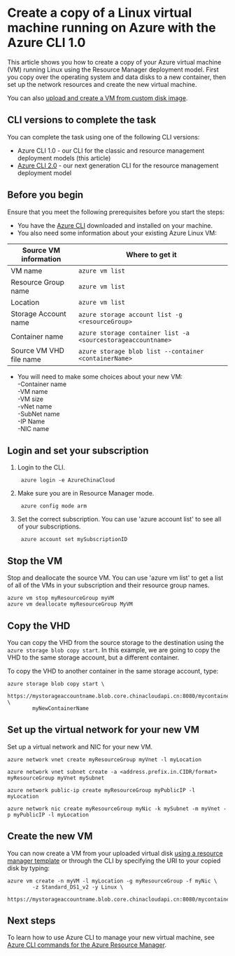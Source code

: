 <properties
    pageTitle="Create a copy of your Linux VM with the Azure CLI 1.0 | Azure"
    description="Learn how to create a copy of your Azure Linux virtual machine with the Azure CLI 1.0 in the Resource Manager deployment model"
    services="virtual-machines-linux"
    documentationcenter=""
    author="cynthn"
    manager="timlt"
    tags="azure-resource-manager" />
<tags
    ms.assetid="770569d2-23c1-4a5b-801e-cddcd1375164"
    ms.service="virtual-machines-linux"
    ms.workload="infrastructure-services"
    ms.tgt_pltfrm="vm-linux"
    ms.devlang="na"
    ms.topic="article"
    ms.date="07/28/2016"
    wacn.date=""
    ms.author="cynthn" />

# Create a copy of a Linux virtual machine running on Azure with the Azure CLI 1.0
This article shows you how to create a copy of your Azure virtual machine (VM) running Linux using the Resource Manager deployment model. First you copy over the operating system and data disks to a new container, then set up the network resources and create the new virtual machine.

You can also [upload and create a VM from custom disk image](/documentation/articles/virtual-machines-linux-upload-vhd/).

## CLI versions to complete the task
You can complete the task using one of the following CLI versions:

- Azure CLI 1.0 - our CLI for the classic and resource management deployment models (this article)
- [Azure CLI 2.0](/documentation/articles/virtual-machines-linux-copy-vm/) - our next generation CLI for the resource management deployment model

## Before you begin
Ensure that you meet the following prerequisites before you start the steps:

* You have the [Azure CLI](/documentation/articles/cli-install-nodejs/) downloaded and installed on your machine. 
* You also need some information about your existing Azure Linux VM:

| Source VM information | Where to get it |
| --- | --- |
| VM name |`azure vm list` |
| Resource Group name |`azure vm list` |
| Location |`azure vm list` |
| Storage Account name |`azure storage account list -g <resourceGroup>` |
| Container name |`azure storage container list -a <sourcestorageaccountname>` |
| Source VM VHD file name |`azure storage blob list --container <containerName>` |

* You will need to make some choices about your new VM: 
     <br> -Container name
     <br> -VM name 
     <br> -VM size 
     <br> -vNet name 
     <br> -SubNet name 
     <br> -IP Name 
     <br> -NIC name

## Login and set your subscription
1. Login to the CLI.

        azure login -e AzureChinaCloud

2. Make sure you are in Resource Manager mode.

        azure config mode arm

3. Set the correct subscription. You can use 'azure account list' to see all of your subscriptions.

        azure account set mySubscriptionID

## Stop the VM
Stop and deallocate the source VM. You can use 'azure vm list' to get a list of all of the VMs in your subscription and their resource group names.

    azure vm stop myResourceGroup myVM
    azure vm deallocate myResourceGroup MyVM

## Copy the VHD
You can copy the VHD from the source storage to the destination using the `azure storage blob copy start`. In this example, we are going to copy the VHD to the same storage account, but a different container.

To copy the VHD to another container in the same storage account, type:

    azure storage blob copy start \
            https://mystorageaccountname.blob.core.chinacloudapi.cn:8080/mycontainername/myVHD.vhd \
            myNewContainerName

## Set up the virtual network for your new VM
Set up a virtual network and NIC for your new VM. 

    azure network vnet create myResourceGroup myVnet -l myLocation

    azure network vnet subnet create -a <address.prefix.in.CIDR/format> myResourceGroup myVnet mySubnet

    azure network public-ip create myResourceGroup myPublicIP -l myLocation

    azure network nic create myResourceGroup myNic -k mySubnet -m myVnet -p myPublicIP -l myLocation

## Create the new VM
You can now create a VM from your uploaded virtual disk [using a resource manager template](https://github.com/Azure/azure-quickstart-templates/tree/master/201-vm-specialized-vhd) or through the CLI by specifying the URI to your copied disk by typing:

    azure vm create -n myVM -l myLocation -g myResourceGroup -f myNic \
            -z Standard_DS1_v2 -y Linux \
            https://mystorageaccountname.blob.core.chinacloudapi.cn:8080/mycontainername/myVHD.vhd 

## Next steps
To learn how to use Azure CLI to manage your new virtual machine, see [Azure CLI commands for the Azure Resource Manager](/documentation/articles/azure-cli-arm-commands/).